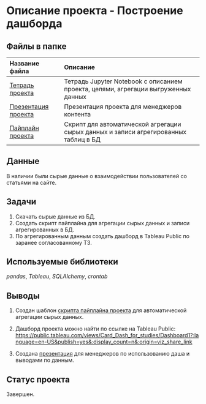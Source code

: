 # Описание проекта - Построение дашборда 

## Файлы в папке
| Название файла | Описание | 
| :---------------------- | :---------------------- |
| [Тетрадь проекта](build_dashboard.ipynb) | Тетрадь Jupyter Notebook с описанием проекта, целями, агрегации выгруженных данных |
| [Презентация проекта](dash_presentation.pdf) | Презентация проекта для менеджеров контента |
| [Пайплайн проекта](pipeline_script.py) | Скрипт для автоматической агрегации сырых данных и записи агрегированных таблиц в БД |

## Данные

В наличии были сырые данные о взаимодействии пользователей со статьями на сайте.

## Задачи

1) Скачать сырые данные из БД.
2) Создать скрипт пайплайна для агрегации сырых данных и записи агрегированных в БД.
3) По агрегированным данным создать дашборд в Tableau Public по заранее согласованному ТЗ.

## Используемые библиотеки
*pandas*, *Tableau*, *SQLAlchemy*, *crontab*

## Выводы
1. Создан шаблон [скрипта пайплайна проекта](pipeline_script.py) для автоматической агрегации сырых данных.
2. Дашборд проекта можно найти по ссылке на Tableau Public:
https://public.tableau.com/views/Card_Dash_for_studies/Dashboard1?:language=en-US&publish=yes&:display_count=n&:origin=viz_share_link

3. Создана [презентация](dash_presentation.pdf) для менеджеров по использованию даша и выводами по данным.

## Статус проекта
Завершен.